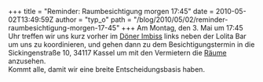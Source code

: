 +++
title = "Reminder: Raumbesichtigung morgen 17:45"
date = 2010-05-02T13:49:59Z
author = "typ_o"
path = "/blog/2010/05/02/reminder-raumbesichtigung-morgen-17-45"
+++
Am Montag, den 3. Mai um 17:45 Uhr treffen wir uns kurz vorher im [Döner
Imbiss](http://maps.google.de/maps?q=51.318338,9.49247&num=1&sll=51.318928,9.49601&sspn=0.111645,0.256119&ie=UTF8&ll=51.318337,9.491973&spn=0.001227,0.005493&z=18)
links neben der Lolita Bar um uns zu koordinieren, und gehen dann zu dem
Besichtigungstermin in die Sickingenstraße 10, 34117 Kassel um mit den
Vermietern die
[Räume](https://flipdot.org/wiki/index.php?title=Raumsuche/Sickingenstrasse)
anzusehen.  
Kommt alle, damit wir eine breite Entscheidungsbasis haben.
